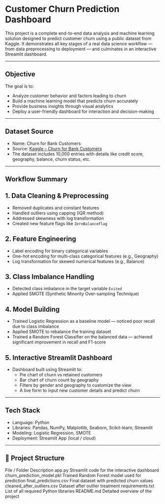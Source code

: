 # Customer Churn Prediction Dashboard

This project is a complete end-to-end data analysis and machine learning solution designed to predict customer churn using a public dataset from Kaggle. It demonstrates all key stages of a real data science workflow — from data preprocessing to deployment — and culminates in an interactive Streamlit dashboard.

---

## Objective

The goal is to:
- Analyze customer behavior and factors leading to churn
- Build a machine learning model that predicts churn accurately
- Provide business insights through visual analytics
- Deploy a user-friendly dashboard for interaction and decision-making

---

## Dataset Source

- Name: Churn for Bank Customers  
- Source: [Kaggle – Churn for Bank Customers](https://www.kaggle.com/datasets/mathchi/churn-for-bank-customers)  
- The dataset includes 10,000 entries with details like credit score, geography, balance, churn status, etc.

---

## Workflow Summary

## 1. Data Cleaning & Preprocessing
- Removed duplicates and constant features
- Handled outliers using capping (IQR method)
- Addressed skewness with log transformation
- Created new feature flags like `ZeroBalanceFlag`

## 2. Feature Engineering
- Label encoding for binary categorical variables
- One-hot encoding for multi-class categorical features (e.g., Geography)
- Log transformation for skewed numerical features (e.g., Balance)

## 3. Class Imbalance Handling
- Detected class imbalance in the target variable `Exited`
- Applied SMOTE (Synthetic Minority Over-sampling Technique)

## 4. Model Building
- Trained Logistic Regression as a baseline model — noticed poor recall due to class imbalance
- Applied SMOTE to rebalance the training dataset
- Trained a Random Forest Classifier on the balanced data — achieved significant improvement in recall and F1-score

## 5. Interactive Streamlit Dashboard
- Dashboard built using Streamlit to:
    - Pie chart of churn vs retained customers
    - Bar chart of churn count by geography
    - Filters by gender and geography to customize the view
    - A live form to input new customer details and predict churn

---

## Tech Stack

- Language: Python
- Libraries: Pandas, NumPy, Matplotlib, Seaborn, Scikit-learn, Streamlit
- Modeling: Logistic Regression, SMOTE
- Deployment: Streamlit App (local / cloud)

---

## 📁 Project Structure

 File / Folder                  Description
 app.py                         Streamlit code for the interactive dashboard
 churn_prediction_model.pkl     Trained Random Forest model used for prediction
 final_predictions.csv          Final dataset with predicted churn values
 cleaned_after_outliers.csv     Dataset after outlier treatment
 requirements.txt               List of all required Python libraries
 README.md                      Detailed overview of the project
